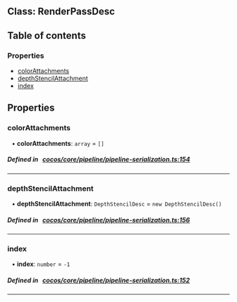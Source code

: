 
## Class: RenderPassDesc





<div class="table-of-content">
<h2>Table of contents</h2>


### Properties

- [ colorAttachments](#colorAttachments)
- [ depthStencilAttachment](#depthStencilAttachment)
- [ index](#index)
</div>

## Properties


### colorAttachments
<div style="margin-left: 10px;">




•  **colorAttachments**:
`array`  = `[]`
</div>

##### Defined in &nbsp;   [cocos/core/pipeline/pipeline-serialization.ts:154](https://github.com/cocos-creator/engine/blob/c7bf6b8a9/cocos/core/pipeline/pipeline-serialization.ts#L154)&nbsp;


___


### depthStencilAttachment
<div style="margin-left: 10px;">




•  **depthStencilAttachment**:
`DepthStencilDesc`  = `new DepthStencilDesc()`
</div>

##### Defined in &nbsp;   [cocos/core/pipeline/pipeline-serialization.ts:156](https://github.com/cocos-creator/engine/blob/c7bf6b8a9/cocos/core/pipeline/pipeline-serialization.ts#L156)&nbsp;


___


### index
<div style="margin-left: 10px;">




•  **index**:
`number`  = `-1`
</div>

##### Defined in &nbsp;   [cocos/core/pipeline/pipeline-serialization.ts:152](https://github.com/cocos-creator/engine/blob/c7bf6b8a9/cocos/core/pipeline/pipeline-serialization.ts#L152)&nbsp;


___

<!---->



